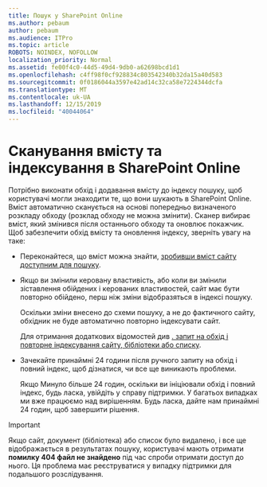 ```yaml
---
title: Пошук у SharePoint Online
ms.author: pebaum
author: pebaum
ms.audience: ITPro
ms.topic: article
ROBOTS: NOINDEX, NOFOLLOW
localization_priority: Normal
ms.assetid: fe00f4c0-44d5-49d4-9db0-a62698bcd1d1
ms.openlocfilehash: c4ff98f0cf928834c803542340b32da15a40d583
ms.sourcegitcommit: 0f0186044a3597e42ad14c32ca58e7224344dcfa
ms.translationtype: MT
ms.contentlocale: uk-UA
ms.lasthandoff: 12/15/2019
ms.locfileid: "40044064"
---
```

# <a name="content-crawling-and-indexing-in-sharepoint-online"></a>Сканування вмісту та індексування в SharePoint Online

Потрібно виконати обхід і додавання вмісту до індексу пошуку, щоб користувачі могли знаходити те, що вони шукають в SharePoint Online. Вміст автоматично сканується на основі попередньо визначеного розкладу обходу (розклад обходу не можна змінити). Сканер вибирає вміст, який змінився після останнього обходу та оновлює покажчик. Щоб забезпечити обхід вмісту та оновлення індексу, зверніть увагу на таке:

- Переконайтеся, що вміст можна знайти, [зробивши вміст сайту доступним для пошуку](https://docs.microsoft.com/sharepoint/make-site-content-searchable).

- Якщо ви змінили керовану властивість, або коли ви змінили зіставлення обійдених і керованих властивостей, сайт має бути повторно обійдено, перш ніж зміни відобразяться в індексі пошуку. 

    Оскільки зміни внесено до схеми пошуку, а не до фактичного сайту, обхідник не буде автоматично повторно індексувати сайт. 

    Для отримання додаткових відомостей див [. запит на обхід і повторне індексування сайту, бібліотеки або списку](https://docs.microsoft.com/sharepoint/crawl-site-conten).

- Зачекайте принаймні 24 години після ручного запиту на обхід і повний індекс, щоб дізнатися, чи все ще виникають проблеми. 

    Якщо Минуло більше 24 годин, оскільки ви ініціювали обхід і повний індекс, будь ласка, увійдіть у справу підтримки. У багатьох випадках ми вже працюємо над вирішенням. Будь ласка, дайте нам принаймні 24 годин, щоб завершити рішення.

> [!IMPORTANT]
> Якщо сайт, документ (бібліотека) або список було видалено, і все ще відображається в результатах пошуку, користувачі мають отримати **помилку 404 файл не знайдено** під час спроби отримати доступ до нього. Ця проблема має реєструватися у випадку підтримки для подальшого розслідування. 



